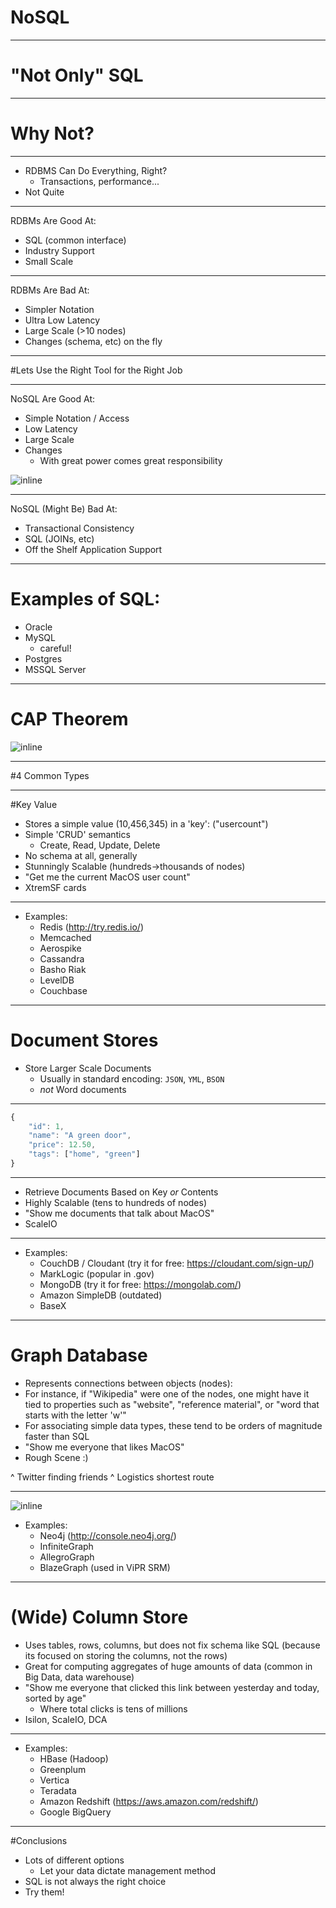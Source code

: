 # NoSQL

---

# "Not Only" SQL

---

# Why Not?

---

* RDBMS Can Do Everything, Right?
  * Transactions, performance...
* Not Quite

---

RDBMs Are Good At:

* SQL (common interface)
* Industry Support
* Small Scale

---

RDBMs Are Bad At:
* Simpler Notation
* Ultra Low Latency
* Large Scale (>10 nodes)
* Changes (schema, etc) on the fly


---

#Lets Use the Right Tool for the Right Job

---

NoSQL Are Good At:

* Simple Notation / Access
* Low Latency
* Large Scale
* Changes
  * With great power comes great responsibility

![inline](https://btglifestyle.files.wordpress.com/2013/06/uncle-ben-from-spiderman.jpg)

---

NoSQL (Might Be) Bad At:

* Transactional Consistency
* SQL (JOINs, etc)
* Off the Shelf Application Support

---

# Examples of SQL:

* Oracle
* MySQL
  * careful!
* Postgres
* MSSQL Server


---

# CAP Theorem

![inline](http://i.imgur.com/JNN7Ucs.png)

---

#4 Common Types

---

#Key Value

* Stores a simple value (10,456,345) in a 'key': ("usercount")
* Simple 'CRUD' semantics
  * Create, Read, Update, Delete
* No schema at all, generally
* Stunningly Scalable (hundreds->thousands of nodes)
* "Get me the current MacOS user count"
* XtremSF cards

---

* Examples:
  * Redis (http://try.redis.io/)
  * Memcached
  * Aerospike
  * Cassandra
  * Basho Riak
  * LevelDB
  * Couchbase

---

# Document Stores

* Store Larger Scale Documents
  * Usually in standard encoding: `JSON`, `YML`, `BSON`
  * *not* Word documents

---

```javascript
{
    "id": 1,
    "name": "A green door",
    "price": 12.50,
    "tags": ["home", "green"]
}

```

---
  
* Retrieve Documents Based on Key *or* Contents
* Highly Scalable (tens to hundreds of nodes)
* "Show me documents that talk about MacOS"
* ScaleIO

---

* Examples:
  * CouchDB / Cloudant (try it for free: https://cloudant.com/sign-up/)
  * MarkLogic (popular in .gov)
  * MongoDB (try it for free: https://mongolab.com/)
  * Amazon SimpleDB (outdated)
  * BaseX

---

# Graph Database

* Represents connections between objects (nodes):
* For instance, if "Wikipedia" were one of the nodes, one might have it tied to properties such as "website", "reference material", or "word that starts with the letter 'w'"
* For associating simple data types, these tend to be orders of magnitude faster than SQL
* "Show me everyone that likes MacOS"
* Rough Scene :)

^ Twitter finding friends
^ Logistics shortest route

---


![inline](http://i.imgur.com/4xzfVMi.png)

* Examples:
  * Neo4j (http://console.neo4j.org/)
  * InfiniteGraph
  * AllegroGraph
  * BlazeGraph (used in ViPR SRM)

---

# (Wide) Column Store

* Uses tables, rows, columns, but does not fix schema like SQL (because its focused on storing the columns, not the rows)
* Great for computing aggregates of huge amounts of data (common in Big Data, data warehouse)
* "Show me everyone that clicked this link between yesterday and today, sorted by age"
  * Where total clicks is tens of millions
* Isilon, ScaleIO, DCA

---

* Examples:
  * HBase (Hadoop)
  * Greenplum
  * Vertica
  * Teradata
  * Amazon Redshift (https://aws.amazon.com/redshift/)
  * Google BigQuery


---

#Conclusions

* Lots of different options
  * Let your data dictate management method
* SQL is not always the right choice
* Try them!
